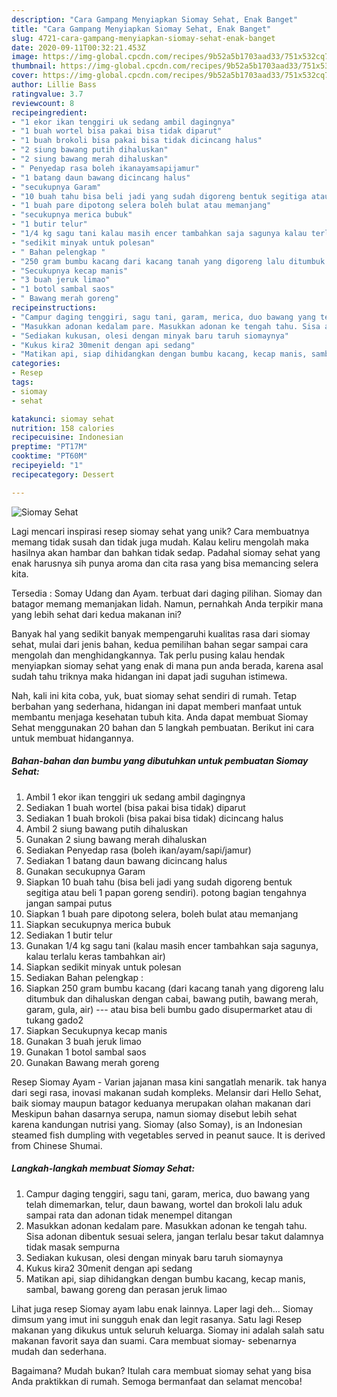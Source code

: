 ```yaml
---
description: "Cara Gampang Menyiapkan Siomay Sehat, Enak Banget"
title: "Cara Gampang Menyiapkan Siomay Sehat, Enak Banget"
slug: 4721-cara-gampang-menyiapkan-siomay-sehat-enak-banget
date: 2020-09-11T00:32:21.453Z
image: https://img-global.cpcdn.com/recipes/9b52a5b1703aad33/751x532cq70/siomay-sehat-foto-resep-utama.jpg
thumbnail: https://img-global.cpcdn.com/recipes/9b52a5b1703aad33/751x532cq70/siomay-sehat-foto-resep-utama.jpg
cover: https://img-global.cpcdn.com/recipes/9b52a5b1703aad33/751x532cq70/siomay-sehat-foto-resep-utama.jpg
author: Lillie Bass
ratingvalue: 3.7
reviewcount: 8
recipeingredient:
- "1 ekor ikan tenggiri uk sedang ambil dagingnya"
- "1 buah wortel bisa pakai bisa tidak diparut"
- "1 buah brokoli bisa pakai bisa tidak dicincang halus"
- "2 siung bawang putih dihaluskan"
- "2 siung bawang merah dihaluskan"
- " Penyedap rasa boleh ikanayamsapijamur"
- "1 batang daun bawang dicincang halus"
- "secukupnya Garam"
- "10 buah tahu bisa beli jadi yang sudah digoreng bentuk segitiga atau beli 1 papan goreng sendiri potong bagian tengahnya jangan sampai putus"
- "1 buah pare dipotong selera boleh bulat atau memanjang"
- "secukupnya merica bubuk"
- "1 butir telur"
- "1/4 kg sagu tani kalau masih encer tambahkan saja sagunya kalau terlalu keras tambahkan air"
- "sedikit minyak untuk polesan"
- " Bahan pelengkap "
- "250 gram bumbu kacang dari kacang tanah yang digoreng lalu ditumbuk dan dihaluskan dengan cabai bawang putih bawang merah garam gula air  atau bisa beli bumbu gado disupermarket atau di tukang gado2"
- "Secukupnya kecap manis"
- "3 buah jeruk limao"
- "1 botol sambal saos"
- " Bawang merah goreng"
recipeinstructions:
- "Campur daging tenggiri, sagu tani, garam, merica, duo bawang yang telah dimemarkan, telur, daun bawang, wortel dan brokoli lalu aduk sampai rata dan adonan tidak menempel ditangan"
- "Masukkan adonan kedalam pare. Masukkan adonan ke tengah tahu. Sisa adonan dibentuk sesuai selera, jangan terlalu besar takut dalamnya tidak masak sempurna"
- "Sediakan kukusan, olesi dengan minyak baru taruh siomaynya"
- "Kukus kira2 30menit dengan api sedang"
- "Matikan api, siap dihidangkan dengan bumbu kacang, kecap manis, sambal, bawang goreng dan perasan jeruk limao"
categories:
- Resep
tags:
- siomay
- sehat

katakunci: siomay sehat 
nutrition: 158 calories
recipecuisine: Indonesian
preptime: "PT17M"
cooktime: "PT60M"
recipeyield: "1"
recipecategory: Dessert

---
```



![Siomay Sehat](https://img-global.cpcdn.com/recipes/9b52a5b1703aad33/751x532cq70/siomay-sehat-foto-resep-utama.jpg)

Lagi mencari inspirasi resep siomay sehat yang unik? Cara membuatnya memang tidak susah dan tidak juga mudah. Kalau keliru mengolah maka hasilnya akan hambar dan bahkan tidak sedap. Padahal siomay sehat yang enak harusnya sih punya aroma dan cita rasa yang bisa memancing selera kita.

Tersedia : Somay Udang dan Ayam. terbuat dari daging pilihan. Siomay dan batagor memang memanjakan lidah. Namun, pernahkah Anda terpikir mana yang lebih sehat dari kedua makanan ini?

Banyak hal yang sedikit banyak mempengaruhi kualitas rasa dari siomay sehat, mulai dari jenis bahan, kedua pemilihan bahan segar sampai cara mengolah dan menghidangkannya. Tak perlu pusing kalau hendak menyiapkan siomay sehat yang enak di mana pun anda berada, karena asal sudah tahu triknya maka hidangan ini dapat jadi suguhan istimewa.


Nah, kali ini kita coba, yuk, buat siomay sehat sendiri di rumah. Tetap berbahan yang sederhana, hidangan ini dapat memberi manfaat untuk membantu menjaga kesehatan tubuh kita. Anda dapat membuat Siomay Sehat menggunakan 20 bahan dan 5 langkah pembuatan. Berikut ini cara untuk membuat hidangannya.

<!--inarticleads1-->

##### Bahan-bahan dan bumbu yang dibutuhkan untuk pembuatan Siomay Sehat:

1. Ambil 1 ekor ikan tenggiri uk sedang ambil dagingnya
1. Sediakan 1 buah wortel (bisa pakai bisa tidak) diparut
1. Sediakan 1 buah brokoli (bisa pakai bisa tidak) dicincang halus
1. Ambil 2 siung bawang putih dihaluskan
1. Gunakan 2 siung bawang merah dihaluskan
1. Sediakan  Penyedap rasa (boleh ikan/ayam/sapi/jamur)
1. Sediakan 1 batang daun bawang dicincang halus
1. Gunakan secukupnya Garam
1. Siapkan 10 buah tahu (bisa beli jadi yang sudah digoreng bentuk segitiga atau beli 1 papan goreng sendiri). potong bagian tengahnya jangan sampai putus
1. Siapkan 1 buah pare dipotong selera, boleh bulat atau memanjang
1. Siapkan secukupnya merica bubuk
1. Sediakan 1 butir telur
1. Gunakan 1/4 kg sagu tani (kalau masih encer tambahkan saja sagunya, kalau terlalu keras tambahkan air)
1. Siapkan sedikit minyak untuk polesan
1. Sediakan  Bahan pelengkap :
1. Siapkan 250 gram bumbu kacang (dari kacang tanah yang digoreng lalu ditumbuk dan dihaluskan dengan cabai, bawang putih, bawang merah, garam, gula, air) --- atau bisa beli bumbu gado disupermarket atau di tukang gado2
1. Siapkan Secukupnya kecap manis
1. Gunakan 3 buah jeruk limao
1. Gunakan 1 botol sambal saos
1. Gunakan  Bawang merah goreng


Resep Siomay Ayam - Varian jajanan masa kini sangatlah menarik. tak hanya dari segi rasa, inovasi makanan sudah kompleks. Melansir dari Hello Sehat, baik siomay maupun batagor keduanya merupakan olahan makanan dari Meskipun bahan dasarnya serupa, namun siomay disebut lebih sehat karena kandungan nutrisi yang. Siomay (also Somay), is an Indonesian steamed fish dumpling with vegetables served in peanut sauce. It is derived from Chinese Shumai. 

<!--inarticleads2-->

##### Langkah-langkah membuat Siomay Sehat:

1. Campur daging tenggiri, sagu tani, garam, merica, duo bawang yang telah dimemarkan, telur, daun bawang, wortel dan brokoli lalu aduk sampai rata dan adonan tidak menempel ditangan
1. Masukkan adonan kedalam pare. Masukkan adonan ke tengah tahu. Sisa adonan dibentuk sesuai selera, jangan terlalu besar takut dalamnya tidak masak sempurna
1. Sediakan kukusan, olesi dengan minyak baru taruh siomaynya
1. Kukus kira2 30menit dengan api sedang
1. Matikan api, siap dihidangkan dengan bumbu kacang, kecap manis, sambal, bawang goreng dan perasan jeruk limao


Lihat juga resep Siomay ayam labu enak lainnya. Laper lagi deh… Siomay dimsum yang imut ini sungguh enak dan legit rasanya. Satu lagi Resep makanan yang dikukus untuk seluruh keluarga. Siomay ini adalah salah satu makanan favorit saya dan suami. Cara membuat siomay- sebenarnya mudah dan sederhana. 

Bagaimana? Mudah bukan? Itulah cara membuat siomay sehat yang bisa Anda praktikkan di rumah. Semoga bermanfaat dan selamat mencoba!
